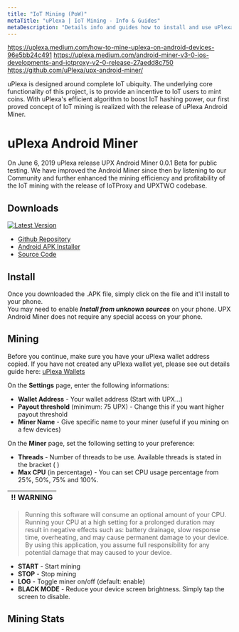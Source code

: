 ```yaml
---
title: "IoT Mining (PoW)"
metaTitle: "uPlexa | IoT Mining - Info & Guides"
metaDescription: "Details info and guides how to install and use uPlexa IoT Mining"
---
```


https://uplexa.medium.com/how-to-mine-uplexa-on-android-devices-96e5bb24c491
https://uplexa.medium.com/android-miner-v3-0-ios-developments-and-iotproxy-v2-0-release-27aedd8c750
https://github.com/uPlexa/upx-android-miner/

uPlexa is designed around complete IoT ubiquity. The underlying core functionality of this project, is to provide an incentive to IoT users to mint coins. With uPlexa's efficient algorithm to boost IoT hashing power, our first proved concept of IoT mining is realized with the release of uPlexa Android Miner.  

# uPlexa Android Miner

On June 6, 2019 uPlexa release UPX Android Miner 0.0.1 Beta for public testing. We have improved the Android Miner since then by listening to our Community and further enhanced the mining efficiency and profitability of the IoT mining with the release of IoTProxy and UPXTWO codebase.

## Downloads

[![Latest Version](https://img.shields.io/static/v1?label=upx-android-miner&message=v0.3.1&color=success)](https://github.com/uPlexa/upx-android-miner/releases/tag/v0.3.1)

- [Github Repository](https://github.com/uPlexa/upx-android-miner/releases)
- [Android APK Installer](https://github.com/uPlexa/upx-android-miner/releases/download/v0.3.1/upx-android-miner-v3.1.apk)
- [Source Code](https://github.com/uPlexa/upx-android-miner/archive/v0.3.1.zip)

## Install

Once you downloaded the .APK file, simply click on the file and it'll install to your phone.  
You may need to enable **_Install from unknown sources_** on your phone. UPX Android Miner does not require any special access on your phone.

## Mining

Before you continue, make sure you have your uPlexa wallet address copied. If you have not created any uPlexa wallet yet, please see out details guide here: [uPlexa Wallets](/uplexa_wallet/)

On the **Settings** page, enter the following informations:
- **Wallet Address** - Your wallet address (Start with UPX...)
- **Payout threshold** (minimum: 75 UPX) - Change this if you want higher payout threshold
- **Miner Name** - Give specific name to your miner (useful if you mining on a few devices)

On the **Miner** page, set the following setting to your preference:
- **Threads** - Number of threads to be use. Available threads is stated in the bracket ( )
- **Max CPU** (in percentage) -  You can set CPU usage percentage from 25%, 50%, 75% and 100%.

| ‼️ WARNING  |
|------------|
> Running this software will consume an optional amount of your CPU. Running your CPU at a high setting for a prolonged duration may result in negative effects such as: battery drainage, slow response time, overheating, and may cause permanent damage to your device. By using this application, you assume full responsibility for any potential damage that may caused to your device.


- **START** - Start mining
- **STOP** - Stop mining
- **LOG** - Toggle miner on/off (default: enable)
- **BLACK MODE** - Reduce your device screen brightness. Simply tap the screen to disable.

## Mining Stats
